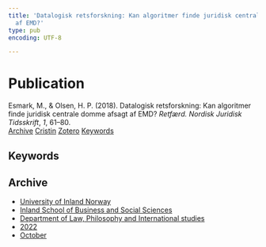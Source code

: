 ```yaml
---
title: 'Datalogisk retsforskning: Kan algoritmer finde juridisk centrale domme afsagt
  af EMD?'
type: pub
encoding: UTF-8

---
```

<h1>Publication</h1>
<article id="csl-bib-container-V6CZVLHM" class="csl-bib-container">
  <div class="csl-bib-body"> <div class="csl-entry">Esmark, M., &#38; Olsen, H. P. (2018). Datalogisk retsforskning: Kan algoritmer finde juridisk centrale domme afsagt af EMD? <i>Retfærd. Nordisk Juridisk Tidsskrift</i>, <i>1</i>, 61–80.</div> </div>
  <div class="csl-bib-buttons">
    <a href="#taxonomy-article-V6CZVLHM" alt="archive" class="csl-bib-button">Archive</a>
    <a href="https://app.cristin.no/results/show.jsf?id=2059067" alt="Cristin" class="csl-bib-button">Cristin</a>
    <a href="http://zotero.org/groups/5881554/items/V6CZVLHM" alt="Zotero" class="csl-bib-button">Zotero</a>
    <a href="#keywords-article-V6CZVLHM" alt="keywords" class="csl-bib-button">Keywords</a>
  </div>
  <div id="csl-bib-meta-container-V6CZVLHM"></div>
</article>
<div id="csl-bib-meta-V6CZVLHM" class="csl-bib-meta">
  <article id="keywords-article-V6CZVLHM" class="keywords-article">
    <h1>Keywords</h1>
    
  </article>
  <article id="taxonomy-article-V6CZVLHM" class="taxonomy-article">
    <h1>Archive</h1>
    <ul>
      <li><a href="{{< params subfolder >}}en/archive/?key=3DCRN523">University of Inland Norway</a></li>
      <li><a href="{{< params subfolder >}}en/archive/?key=DU8Q9LN9">Inland School of Business and Social Sciences</a></li>
      <li><a href="{{< params subfolder >}}en/archive/?key=ITYAG68H">Department of Law, Philosophy and International studies</a></li>
      <li><a href="{{< params subfolder >}}en/archive/?key=B7XWRJNE">2022</a></li>
      <li><a href="{{< params subfolder >}}en/archive/?key=ME9WWLJU">October</a></li>
    </ul>
  </article>
</div>
